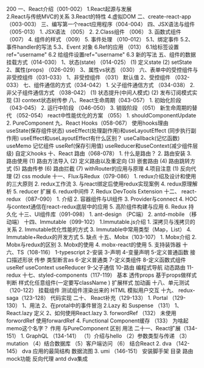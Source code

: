 200
一、React介绍（001-002）
    1.React起源与发展    
    2.React与传统MVC的关系
    3.React的特性
    4.虚拟DOM
二、create-react-app（003-003）
三、编写第一个react应用程序（004-004）
四、JSX语法与组件（005-013）
    1. JSX语法 （005）
    2. 2.Class组件 （006）
    3. 函数式组件 （007）
    4. 组件的样式 （009）
    5. 事件处理 （010-012）
       5.1、绑定事件
       5.2、事件handler的写法
       5.3、Event 对象
    6.Ref的应用  （013）
       6.1给标签设置ref="username"
       6.2 给组件设置ref="username"
       6.3  新的写法
五、组件的数据挂载方式（014-030）
    1、状态(state)    （014-025）
       (1) 定义state
       (2) setState
    2、属性(props)   （026-029）
    3、属性vs状态 （030）
六、表单中的受控组件与非受控组件（031-033）
    1、非受控组件 （031）
    默认值
    2、受控组件  （032-033）
七、组件通信的方式（034-042）
    1. 父子组件通信方式 （034-038）
    2. 非父子组件通信方式  （038-042）
       (1) 状态提升(中间人模式)
       (2)  发布订阅模式实现
       (3)  context状态树传参
八、React生命周期（043-057）
    1. 初始化阶段 （043-045）
    2. 运行中阶段  （046-050）
    3. 销毁阶段  （051）
    新生命周期的替代 （052-054）
    react中性能优化的方案 （055）
       1. shouldComponentUpdate 
       2. PureComponent 
九、React Hooks（058-067）
    使用hooks理由
    useState(保存组件状态)
    useEffect(处理副作用)和useLayoutEffect (同步执行副作用)
    useEffect和useLayoutEffect有什么区别？
    useCallback(记忆函数)
    useMemo 记忆组件
    useRef(保存引用值)
    useReducer和useContext(减少组件层级)
    自定义hooks
十、React 路由（068-078）
    1. 什么是路由？
    2. 路由安装
    3. 路由使用
       (1) 路由方法导入
       (2) 定义路由以及重定向
       (3) 嵌套路由
       (4) 路由跳转方式
       (5)  路由传参
       (6)  路由拦截
       (7)  withRouter的应用与原理 
    4.项目注意
       (1) 反向代理
       (2)  css module
十一、Flux与Redux（079-086）
    1. redux介绍及设计和使用的三大原则
    2. redux工作流
    3. 与react绑定后使用redux实现案例
    4. redux原理解析
    5. reducer 扩展
    6. redux中间件
    7. Redux DevTools Extension
十二、 react-redux （087-090）
    1. 介绍
    2. 容器组件与UI组件
    3. Provider与connect 
    4. HOC与context通信在react-redux底层中的应用
    5. 高阶组件构建与应用
    6. Redux 持久化
十三、UI组件库（091-098）
    1. ant-design （PC端）
    2. antd-mobile （移动端）
十四、Immutable（099-102）
    1.Immutable.js介绍
    1. 深拷贝与浅拷贝的关系
    2. Immutable优化性能的方式
    3. Immutable中常用类型（Map，List）
    4. Immutable+Redux的开发方式
    5. 缺点
十五、Mobx（103-107）
    1. Mobx介绍
    2. Mobx与redux的区别
    3. Mobx的使用
    4. mobx-react的使用
    5. 支持装饰器
十六、TS（108-116）
    1-typescript
    2-安装
    3-声明
    4-变量声明
    5-定义普通函数
        接口描述形状
        传参
        类型断言as
    6-定义普通类
    7-定义类组件
    8-定义函数式组件
        useRef
        useContext
        useReducer
    9-父子通信
    10-路由
        编程式导航
        动态路由
    11-redux 
十七、styled-components（117-119）
    基本
    透传props
    基于props做样式判断
    样式化任意组件(一定要写className )
    扩展样式
    加动画
十八、单元测试（120-122）
    挂载组件
    测试组件渲染出来的 HTML
    模拟用户交互
十九、 redux-saga（123-128）
    代码实现
二十、 React补充（129-133）
    1. Portal （129-130）
       1、用法
       2、在protal中的事件冒泡
    2.Lazy 和 Suspense  （131）
       1、React.lazy 定义
       2、如何使用React.lazy
    3. forwordRef  （132）
       未使用forwordRef
       使用forwardRef
    4. Functional Component缓存 （133）
       为啥起memo这个名字？
       作用
       与PureComponent 区别
       用法
二十一、React扩展（134-151）
    1. GraphQL  （134-141）
       （1）介绍与hello
       （2）参数类型与传递
       （3）mutation
       （4）结合数据库
       （5）客户端访问
       （6） 结合React
    2. dva  （142-145）
       dva 应用的最简结构
       数据流图
    3. umi  （146-151）
       安装脚手架
       目录
       路由
       mock功能
       反向代理
       antd
       dva集成